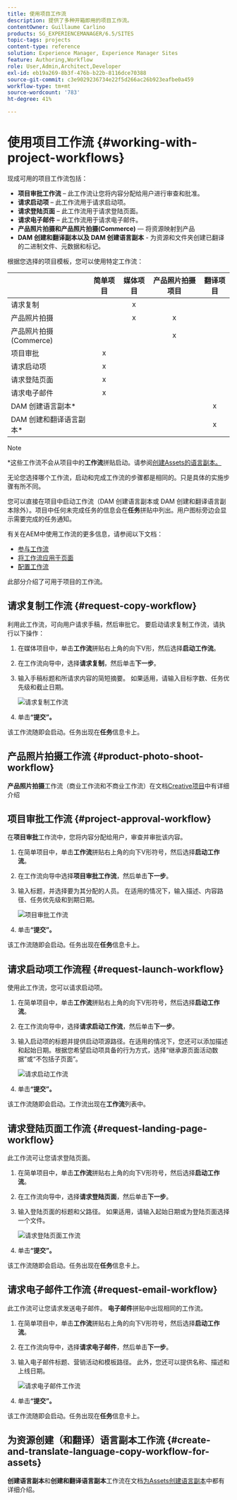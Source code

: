 ```yaml
---
title: 使用项目工作流
description: 提供了多种开箱即用的项目工作流。
contentOwner: Guillaume Carlino
products: SG_EXPERIENCEMANAGER/6.5/SITES
topic-tags: projects
content-type: reference
solution: Experience Manager, Experience Manager Sites
feature: Authoring,Workflow
role: User,Admin,Architect,Developer
exl-id: eb19a269-8b3f-476b-b22b-8116dce70388
source-git-commit: c3e9029236734e22f5d266ac26b923eafbe0a459
workflow-type: tm+mt
source-wordcount: '783'
ht-degree: 41%

---
```


# 使用项目工作流 {#working-with-project-workflows}

现成可用的项目工作流包括：

* **项目审批工作流** – 此工作流让您将内容分配给用户进行审查和批准。
* **请求启动项** – 此工作流用于请求启动项。
* **请求登陆页面** – 此工作流用于请求登陆页面。
* **请求电子邮件** – 此工作流用于请求电子邮件。
* **产品照片拍摄和产品照片拍摄(Commerce)** — 将资源映射到产品
* **DAM 创建和翻译副本以及 DAM 创建语言副本** - 为资源和文件夹创建已翻译的二进制文件、元数据和标记。

根据您选择的项目模板，您可以使用特定工作流：

|   | **简单项目** | **媒体项目** | **产品照片拍摄项目** | **翻译项目** |
|---|:-:|:-:|:-:|:-:|
| 请求复制 |  | x |  |  |
| 产品照片拍摄 |  | x | x |  |
| 产品照片拍摄(Commerce) |  |  | x |  |
| 项目审批 | x |  |  |  |
| 请求启动项 | x |  |  |  |
| 请求登陆页面 | x |  |  |  |
| 请求电子邮件 | x |  |  |  |
| DAM 创建语言副本&ast; |  |  |  | x |
| DAM 创建和翻译语言副本&ast; |  |  |  | x |

>[!NOTE]
>
>&ast;这些工作流不会从项目中的&#x200B;**工作流**&#x200B;拼贴启动。请参阅[创建Assets的语言副本。](/help/sites-administering/tc-manage.md)

无论您选择哪个工作流，启动和完成工作流的步骤都是相同的。只是具体的实施步骤有所不同。

您可以直接在项目中启动工作流（DAM 创建语言副本或 DAM 创建和翻译语言副本除外）。项目中任何未完成任务的信息会在&#x200B;**任务**&#x200B;拼贴中列出。用户图标旁边会显示需要完成的任务通知。

有关在AEM中使用工作流的更多信息，请参阅以下文档：

* [参与工作流](/help/sites-authoring/workflows-participating.md)
* [将工作流应用于页面](/help/sites-authoring/workflows-applying.md)
* [配置工作流](/help/sites-administering/workflows.md)

此部分介绍了可用于项目的工作流。

## 请求复制工作流 {#request-copy-workflow}

利用此工作流，可向用户请求手稿，然后审批它。 要启动请求复制工作流，请执行以下操作：

1. 在媒体项目中，单击&#x200B;**工作流**&#x200B;拼贴右上角的向下V形，然后选择&#x200B;**启动工作流**。
1. 在工作流向导中，选择&#x200B;**请求复制**，然后单击&#x200B;**下一步**。
1. 输入手稿标题和所请求内容的简短摘要。 如果适用，请输入目标字数、任务优先级和截止日期。

   ![请求复制工作流](assets/project-request-copy-workflow.png)

1. 单击&#x200B;**“提交”。**

该工作流随即会启动。任务出现在&#x200B;**任务**&#x200B;信息卡上。

## 产品照片拍摄工作流 {#product-photo-shoot-workflow}

**产品照片拍摄**&#x200B;工作流（商业工作流和不商业工作流）在文档[Creative项目](/help/sites-authoring/managing-product-information.md)中有详细介绍

## 项目审批工作流 {#project-approval-workflow}

在&#x200B;**项目审批**&#x200B;工作流中，您将内容分配给用户，审查并审批该内容。

1. 在简单项目中，单击&#x200B;**工作流**&#x200B;拼贴右上角的向下V形符号，然后选择&#x200B;**启动工作流**。
1. 在工作流向导中选择&#x200B;**项目审批工作流**，然后单击&#x200B;**下一步**。
1. 输入标题，并选择要为其分配的人员。 在适用的情况下，输入描述、内容路径、任务优先级和到期日期。

   ![项目审批工作流](assets/project-approval-workflow.png)

1. 单击&#x200B;**“提交”。**

该工作流随即会启动。任务出现在&#x200B;**任务**&#x200B;信息卡上。

## 请求启动项工作流程 {#request-launch-workflow}

使用此工作流，您可以请求启动项。

1. 在简单项目中，单击&#x200B;**工作流**&#x200B;拼贴右上角的向下V形符号，然后选择&#x200B;**启动工作流**。
1. 在工作流向导中，选择&#x200B;**请求启动工作流**，然后单击&#x200B;**下一步**。
1. 输入启动项的标题并提供启动项源路径。在适用的情况下，您还可以添加描述和起始日期。根据您希望启动项具备的行为方式，选择“继承源页面活动数据”或“不包括子页面”。

   ![请求启动工作流](assets/project-request-launch-workflow.png)

1. 单击&#x200B;**“提交”。**

该工作流随即会启动。工作流出现在&#x200B;**工作流**&#x200B;列表中。

## 请求登陆页面工作流 {#request-landing-page-workflow}

此工作流可让您请求登陆页面。

1. 在简单项目中，单击&#x200B;**工作流**&#x200B;拼贴右上角的向下V形符号，然后选择&#x200B;**启动工作流**。
1. 在工作流向导中，选择&#x200B;**请求登陆页面**，然后单击&#x200B;**下一步**。
1. 输入登陆页面的标题和父路径。 如果适用，请输入起始日期或为登陆页面选择一个文件。

   ![请求登陆页面工作流](assets/project-request-landing-page-workflow.png)

1. 单击&#x200B;**“提交”。**

该工作流随即会启动。任务出现在&#x200B;**任务**&#x200B;信息卡上。

## 请求电子邮件工作流 {#request-email-workflow}

此工作流可让您请求发送电子邮件。 **电子邮件**&#x200B;拼贴中出现相同的工作流。

1. 在简单项目中，单击&#x200B;**工作流**&#x200B;拼贴右上角的向下V形符号，然后选择&#x200B;**启动工作流**。
1. 在工作流向导中，选择&#x200B;**请求电子邮件**，然后单击&#x200B;**下一步**。
1. 输入电子邮件标题、营销活动和模板路径。 此外，您还可以提供名称、描述和上线日期。

   ![请求电子邮件工作流](assets/project-request-email-workflow.png)

1. 单击&#x200B;**“提交”。**

该工作流随即会启动。任务出现在&#x200B;**任务**&#x200B;信息卡上。

## 为资源创建（和翻译）语言副本工作流 {#create-and-translate-language-copy-workflow-for-assets}

**创建语言副本**&#x200B;和&#x200B;**创建和翻译语言副本**&#x200B;工作流在文档[为Assets创建语言副本](/help/assets/translation-projects.md)中都有详细介绍。
